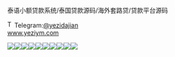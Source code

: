泰语小额贷款系统/泰国贷款源码/海外套路贷/贷款平台源码<p dir="auto"><a target="_blank" rel="noopener noreferrer nofollow" href="https://camo.githubusercontent.com/d614d90677fbc2e34c7c62ebc68c82379d87a57c4beaf05af65fec7ba6b72e36/68747470733a2f2f63646e2d69636f6e732d706e672e666c617469636f6e2e636f6d2f3531322f323131312f323131313634362e706e67"><img src="https://camo.githubusercontent.com/d614d90677fbc2e34c7c62ebc68c82379d87a57c4beaf05af65fec7ba6b72e36/68747470733a2f2f63646e2d69636f6e732d706e672e666c617469636f6e2e636f6d2f3531322f323131312f323131313634362e706e67" alt="Telegram Icon" style="width: 16px; max-width: 100%;" data-canonical-src="https://cdn-icons-png.flaticon.com/512/2111/2111646.png"></a>Telegram:<a href="https://t.me/yezidajian" rel="nofollow">@yezidajian</a><br><a href="https://www.yeziym.com/">www.yeziym.com</a></p><img src="https://github.com/yeziym/taiyuxiaoedaikuan_QF/blob/main/OFqUc.png"><img src="https://github.com/yeziym/taiyuxiaoedaikuan_QF/blob/main/nEFAT.png"><img src="https://github.com/yeziym/taiyuxiaoedaikuan_QF/blob/main/iQNyO.png"><img src="https://github.com/yeziym/taiyuxiaoedaikuan_QF/blob/main/aAsVZ.png"><img src="https://github.com/yeziym/taiyuxiaoedaikuan_QF/blob/main/RyMKD.png"><img src="https://github.com/yeziym/taiyuxiaoedaikuan_QF/blob/main/uom6i.png"><img src="https://github.com/yeziym/taiyuxiaoedaikuan_QF/blob/main/vUEFC.png"><img src="https://github.com/yeziym/taiyuxiaoedaikuan_QF/blob/main/krx0p.png"><img src="https://github.com/yeziym/taiyuxiaoedaikuan_QF/blob/main/AWGVp.png"><img src="https://github.com/yeziym/taiyuxiaoedaikuan_QF/blob/main/Ke6PA.png">